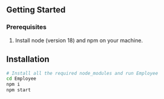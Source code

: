 ## Getting Started

### Prerequisites

1. Install node (version 18) and npm on your machine.

## Installation

```bash
# Install all the required node_modules and run Employee
cd Employee
npm i
npm start

```
